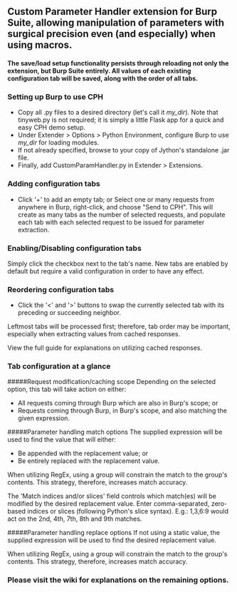 ## Custom Parameter Handler extension for Burp Suite, allowing manipulation of parameters with surgical precision even (and especially) when using macros.

#### The save/load setup functionality persists through reloading not only the extension, but Burp Suite entirely. All values of each existing configuration tab will be saved, along with the order of all tabs.

### Setting up Burp to use CPH

- Copy all .py files to a desired directory (let's call it *my_dir*). Note that tinyweb.py is not required; it is simply a little Flask app for a quick and easy CPH demo setup.
- Under Extender > Options > Python Environment, configure Burp to use *my_dir* for loading modules.
- If not already specified, browse to your copy of Jython's standalone .jar file.
- Finally, add CustomParamHandler.py in Extender > Extensions.

### Adding configuration tabs

- Click '+' to add an empty tab; or
Select one or many requests from anywhere in Burp, right-click, and choose "Send to CPH".
This will create as many tabs as the number of selected requests, and populate each tab with each selected request to be issued for parameter extraction.

### Enabling/Disabling configuration tabs

Simply click the checkbox next to the tab's name.
New tabs are enabled by default but require a valid configuration in order to have any effect.

### Reordering configuration tabs

- Click the '<' and '>' buttons to swap the currently selected tab with its preceding or succeeding neighbor.

Leftmost tabs will be processed first; therefore, tab order may be important, especially when extracting values from cached responses.

View the full guide for explanations on utilizing cached responses.

### Tab configuration at a glance

#####Request modification/caching scope
Depending on the selected option, this tab will take action on either:
- All requests coming through Burp which are also in Burp's scope; or
- Requests coming through Burp, in Burp's scope, and also matching the given expression.

#####Parameter handling match options
The supplied expression will be used to find the value that will either:
- Be appended with the replacement value; or
- Be entirely replaced with the replacement value.

When utilizing RegEx, using a group will constrain the match to the group's contents.
This strategy, therefore, increases match accuracy.

The 'Match indices and/or slices' field controls which match(es) will be modified by the desired replacement value.
Enter comma-separated, zero-based indices or slices (following Python's slice syntax).
  E.g.: 1,3,6:9 would act on the 2nd, 4th, 7th, 8th and 9th matches.

#####Parameter handling replace options
If not using a static value, the supplied expression will be used to find
the desired replacement value.

When utilizing RegEx, using a group will constrain the match to the group's contents.
This strategy, therefore, increases match accuracy.

### Please visit the wiki for explanations on the remaining options.
